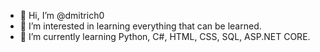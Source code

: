 - 👋 Hi, I’m @dmitrich0
- 👀 I’m interested in learning everything that can be learned.
- 🌱 I’m currently learning Python, C#, HTML, CSS, SQL, ASP.NET CORE.
<!---
dmitrich0/dmitrich0 is a ✨ special ✨ repository because its `README.md` (this file) appears on your GitHub profile.
You can click the Preview link to take a look at your changes.
--->

